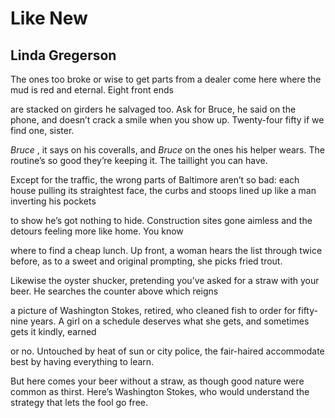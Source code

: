 # Like New
## Linda Gregerson
The ones too broke or wise to get parts
from a dealer come here where the mud is red
and eternal. Eight front ends

are stacked on girders he salvaged too.
Ask for Bruce, he said on the phone, and doesn’t
crack a smile when you show up.
Twenty-four fifty if we find one, sister.

 _Bruce_ , it says on his coveralls, and _Bruce_
on the ones his helper wears. The routine’s so good
they’re keeping it. The taillight you can have.

Except for the traffic, the wrong parts of Baltimore
aren’t so bad: each house pulling
its straightest face, the curbs and stoops
lined up like a man inverting his pockets

to show he’s got nothing to hide. Construction
sites gone aimless and the detours
feeling more like home. You know

where to find a cheap lunch. Up front,
a woman hears the list through twice
before, as to a sweet and original
prompting, she picks fried trout.

Likewise the oyster shucker, pretending
you’ve asked for a straw with your beer.
He searches the counter above which reigns

a picture of Washington Stokes, retired,
who cleaned fish to order for fifty-nine years.
A girl on a schedule deserves
what she gets, and sometimes gets it kindly, earned

or no. Untouched by heat of sun or city
police, the fair-haired accommodate best
by having everything to learn.

But here comes your beer without a straw,
as though good nature were common as thirst.
Here’s Washington Stokes, who would understand
the strategy that lets the fool go free.